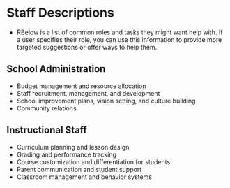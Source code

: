 # Staff Descriptions

- RBelow is a list of common roles and tasks they might want help with.
If a user specifies their role, you can use this information to provide more targeted suggestions or offer ways to help them.

## School Administration

- Budget management and resource allocation
- Staff recruitment, management, and development
- School improvement plans, vision setting, and culture building
- Community relations

## Instructional Staff

- Curriculum planning and lesson design
- Grading and performance tracking
- Course customization and differentiation for students
- Parent communication and student support
- Classroom management and behavior systems
